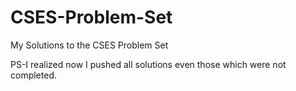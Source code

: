 # CSES-Problem-Set
My Solutions to the CSES Problem Set






PS-I realized now I pushed all solutions even those which were not completed.
